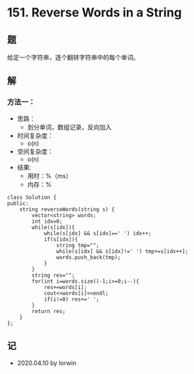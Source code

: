 # 151. Reverse Words in a String

## 题

给定一个字符串，逐个翻转字符串中的每个单词。

## 解

### 方法一：
- 思路：
  - 划分单词，数组记录，反向加入
- 时间复杂度：
  - o(n)
- 空间复杂度：
  - o(n)
- 结果:
  - 用时：%（ms）
  - 内存：%
```
class Solution {
public:
    string reverseWords(string s) {
        vector<string> words;
        int idx=0;
        while(s[idx]){
            while(s[idx] && s[idx]==' ') idx++;
            if(s[idx]){
                string tmp="";
                while(s[idx] && s[idx]!=' ') tmp+=s[idx++];
                words.push_back(tmp);
            }
        }
        string res="";
        for(int i=words.size()-1;i>=0;i--){
            res+=words[i];
            cout<<words[i]<<endl;
            if(i!=0) res+=' ';
        }
        return res;
    }
};
```

## 记

- 2020.04.10 by lorwin